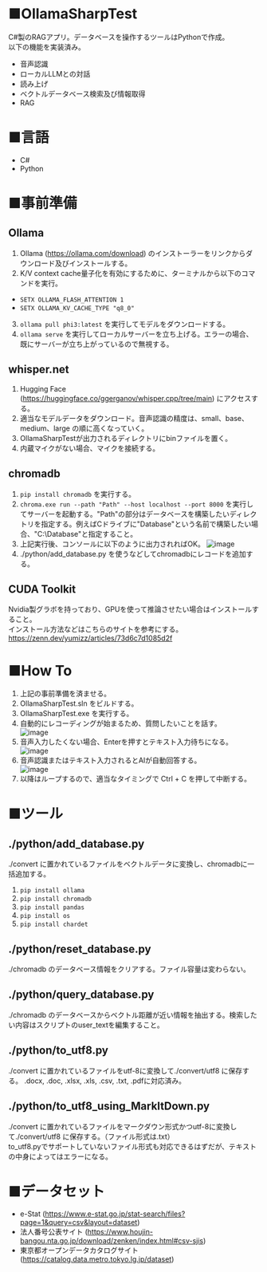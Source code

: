 # ■OllamaSharpTest
C#製のRAGアプリ。データベースを操作するツールはPythonで作成。<br>以下の機能を実装済み。
- 音声認識
- ローカルLLMとの対話
- 読み上げ
- ベクトルデータベース検索及び情報取得
- RAG
  
# ■言語
- C#
- Python

# ■事前準備
## Ollama
1. Ollama (https://ollama.com/download) のインストーラーをリンクからダウンロード及びインストールする。
2. K/V context cache量子化を有効にするために、ターミナルから以下のコマンドを実行。
- `SETX OLLAMA_FLASH_ATTENTION 1`
- `SETX OLLAMA_KV_CACHE_TYPE "q8_0"`
3. `ollama pull phi3:latest` を実行してモデルをダウンロードする。
4. `ollama serve` を実行してローカルサーバーを立ち上げる。エラーの場合、既にサーバーが立ち上がっているので無視する。
  
## whisper.net
1. Hugging Face (https://huggingface.co/ggerganov/whisper.cpp/tree/main) にアクセスする。
2. 適当なモデルデータをダウンロード。音声認識の精度は、small、base、medium、large の順に高くなっていく。
3. OllamaSharpTestが出力されるディレクトリにbinファイルを置く。
4. 内蔵マイクがない場合、マイクを接続する。

## chromadb
1. `pip install chromadb` を実行する。
2. `chroma.exe run --path "Path" --host localhost --port 8000` を実行してサーバーを起動する。"Path"の部分はデータベースを構築したいディレクトリを指定する。例えばCドライブに"Database"という名前で構築したい場合、"C:\Database"と指定すること。
3. 上記実行後、コンソールに以下のように出力されればOK。
   ![image](https://github.com/user-attachments/assets/dfe868ba-0b94-4601-9c8e-d3ad04b26220)
4. ./python/add_database.py を使うなどしてchromadbにレコードを追加する。

## CUDA Toolkit
Nvidia製グラボを持っており、GPUを使って推論させたい場合はインストールすること。<br>インストール方法などはこちらのサイトを参考にする。https://zenn.dev/yumizz/articles/73d6c7d1085d2f

# ■How To
1. 上記の事前準備を済ませる。
2. OllamaSharpTest.sln をビルドする。
3. OllamaSharpTest.exe を実行する。
4. 自動的にレコーディングが始まるため、質問したいことを話す。<br>
   ![image](https://github.com/user-attachments/assets/192d6112-a578-4b96-a672-644103c6f903)
5. 音声入力したくない場合、Enterを押すとテキスト入力待ちになる。<br>
   ![image](https://github.com/user-attachments/assets/1d1ff1e3-2a1e-4438-b90e-73e95ae12b11)
6. 音声認識またはテキスト入力されるとAIが自動回答する。<br>
   ![image](https://github.com/user-attachments/assets/36fe0b9b-9541-4b6e-8138-12bbe0f4f9b3)
7. 以降はループするので、適当なタイミングで Ctrl + C を押して中断する。
   
# ■ツール
## ./python/add_database.py 
./convert に置かれているファイルをベクトルデータに変換し、chromadbに一括追加する。
1. `pip install ollama`
2. `pip install chromadb`
3. `pip install pandas`
4. `pip install os`
5. `pip install chardet`
   
## ./python/reset_database.py 
./chromadb のデータベース情報をクリアする。ファイル容量は変わらない。

## ./python/query_database.py 
./chromadb のデータベースからベクトル距離が近い情報を抽出する。検索したい内容はスクリプトのuser_textを編集すること。

## ./python/to_utf8.py
./convert に置かれているファイルをutf-8に変換して./convert/utf8 に保存する。
.docx, .doc, .xlsx, .xls, .csv, .txt, .pdfに対応済み。

## ./python/to_utf8_using_MarkItDown.py
./convert に置かれているファイルをマークダウン形式かつutf-8に変換して./convert/utf8 に保存する。（ファイル形式は.txt）<br>to_utf8.pyでサポートしていないファイル形式も対応できるはずだが、テキストの中身によってはエラーになる。

# ■データセット
- e-Stat (https://www.e-stat.go.jp/stat-search/files?page=1&query=csv&layout=dataset)
- 法人番号公表サイト (https://www.houjin-bangou.nta.go.jp/download/zenken/index.html#csv-sjis)
- 東京都オープンデータカタログサイト (https://catalog.data.metro.tokyo.lg.jp/dataset)
